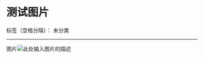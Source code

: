 ﻿# 测试图片

标签（空格分隔）： 未分类

---

图片![此处输入图片的描述][1]


  [1]: http://githubpics.oss-cn-beijing.aliyuncs.com/blogpics/IMG20171225113548.jpg